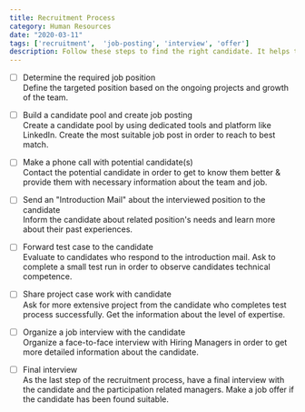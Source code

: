 ```yaml
---
title: Recruitment Process
category: Human Resources
date: "2020-03-11"
tags: ['recruitment',  'job-posting', 'interview', 'offer']
description: Follow these steps to find the right candidate. It helps to understand the candidate's technical capabilities and their profile  
---
```


- [ ] Determine the required job position  
Define the targeted position based on the ongoing projects and growth of the team.

- [ ] Build a candidate pool and create job posting  
Create a candidate pool by using dedicated tools and platform like LinkedIn. Create the most suitable job post in order to reach to best match.

- [ ] Make a phone call with potential candidate(s)  
Contact the potential candidate in order to get to know them better & provide them with necessary information about the team and job.

- [ ] Send an "Introduction Mail" about the interviewed position to the candidate  
Inform the candidate about related position's needs and learn more about their past experiences.

- [ ] Forward test case to the candidate  
Evaluate to candidates who respond to the introduction mail. Ask to complete a small test run in order to observe candidates technical competence. 

- [ ] Share project case work with candidate         
Ask for more extensive project from the candidate who completes test process successfully. Get the information about the level of expertise.

- [ ] Organize a job interview with the candidate   
Organize a face-to-face interview with Hiring Managers in order to get more detailed information about the candidate.

- [ ] Final interview    
As the last step of the recruitment process, have a final interview with the candidate and the participation related managers. Make a job offer if the candidate has been found suitable.
